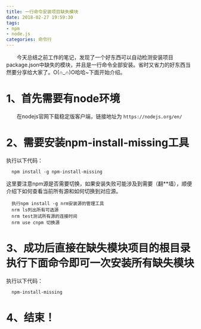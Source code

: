 ```yaml
---
title: 一行命令安装项目缺失模块
date: 2018-02-27 19:59:30
tags:
- npm
- node.js
categories: 命令行
---
```

&emsp;&emsp;今天总结之前工作的笔记，发现了一个好东西可以自动检测安装项目package.json中缺失的模块，并且是一行命令全部安装。省时又省力的好东西当然要分享给大家了。O(∩_∩)O哈哈~下面开始介绍。
# 1、首先需要有node环境  
&emsp;&emsp;在nodejs官网下载稳定版客户端，链接地址为 `https://nodejs.org/en/`
# 2、需要安装npm-install-missing工具
执行以下代码：
```  
  npm install -g npm-install-missing
```
这里要注意npm源是否需要切换，如果安装失败可能涉及到需要（翻\*\*墙），顺便介绍下如何查看当前所有源和如何切换到对应源。  
```
  执行npm install -g nrm安装源的管理工具
  nrm ls列出所有可选源  
  nrm test测试所有源的连接时间  
  nrm use cnpm 切换源
```
# 3、成功后直接在缺失模块项目的根目录执行下面命令即可一次安装所有缺失模块
执行以下代码：
```  
  npm-install-missing
```
# 4、结束！
